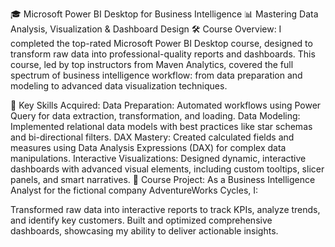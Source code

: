 🎓 Microsoft Power BI Desktop for Business Intelligence
📊 Mastering Data Analysis, Visualization & Dashboard Design
🛠 Course Overview:
I completed the top-rated Microsoft Power BI Desktop course, designed to transform raw data into professional-quality reports and dashboards. This course, led by top instructors from Maven Analytics, covered the full spectrum of business intelligence workflow: from data preparation and modeling to advanced data visualization techniques.

🚀 Key Skills Acquired:
Data Preparation: Automated workflows using Power Query for data extraction, transformation, and loading.
Data Modeling: Implemented relational data models with best practices like star schemas and bi-directional filters.
DAX Mastery: Created calculated fields and measures using Data Analysis Expressions (DAX) for complex data manipulations.
Interactive Visualizations: Designed dynamic, interactive dashboards with advanced visual elements, including custom tooltips, slicer panels, and smart narratives.
🎯 Course Project:
As a Business Intelligence Analyst for the fictional company AdventureWorks Cycles, I:

Transformed raw data into interactive reports to track KPIs, analyze trends, and identify key customers.
Built and optimized comprehensive dashboards, showcasing my ability to deliver actionable insights.
